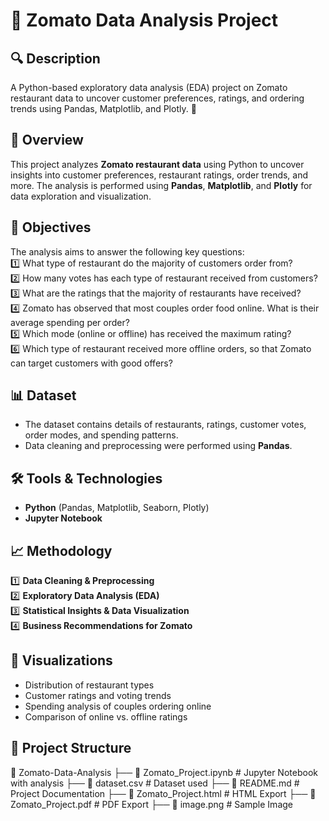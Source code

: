 # 📌 Zomato Data Analysis Project  

## 🔍 Description  
A Python-based exploratory data analysis (EDA) project on Zomato restaurant data to uncover customer preferences, ratings, and ordering trends using Pandas, Matplotlib, and Plotly. 🚀  

## 📖 Overview  
This project analyzes **Zomato restaurant data** using Python to uncover insights into customer preferences, restaurant ratings, order trends, and more. The analysis is performed using **Pandas**, **Matplotlib**, and **Plotly** for data exploration and visualization.  

## 🎯 Objectives  
The analysis aims to answer the following key questions:  
1️⃣ What type of restaurant do the majority of customers order from?  
2️⃣ How many votes has each type of restaurant received from customers?  
3️⃣ What are the ratings that the majority of restaurants have received?  
4️⃣ Zomato has observed that most couples order food online. What is their average spending per order?  
5️⃣ Which mode (online or offline) has received the maximum rating?  
6️⃣ Which type of restaurant received more offline orders, so that Zomato can target customers with good offers?  

## 📊 Dataset  
- The dataset contains details of restaurants, ratings, customer votes, order modes, and spending patterns.  
- Data cleaning and preprocessing were performed using **Pandas**.  

## 🛠️ Tools & Technologies  
- **Python** (Pandas, Matplotlib, Seaborn, Plotly)  
- **Jupyter Notebook**  

## 📈 Methodology  
1️⃣ **Data Cleaning & Preprocessing**  
2️⃣ **Exploratory Data Analysis (EDA)**  
3️⃣ **Statistical Insights & Data Visualization**  
4️⃣ **Business Recommendations for Zomato**  

## 📌 Visualizations  
- Distribution of restaurant types  
- Customer ratings and voting trends  
- Spending analysis of couples ordering online  
- Comparison of online vs. offline ratings  

## 📂 Project Structure  
📁 Zomato-Data-Analysis
├── 📜 Zomato_Project.ipynb # Jupyter Notebook with analysis
├── 📜 dataset.csv # Dataset used
├── 📜 README.md # Project Documentation
├── 📜 Zomato_Project.html # HTML Export
├── 📜 Zomato_Project.pdf # PDF Export
├── 📸 image.png # Sample Image

